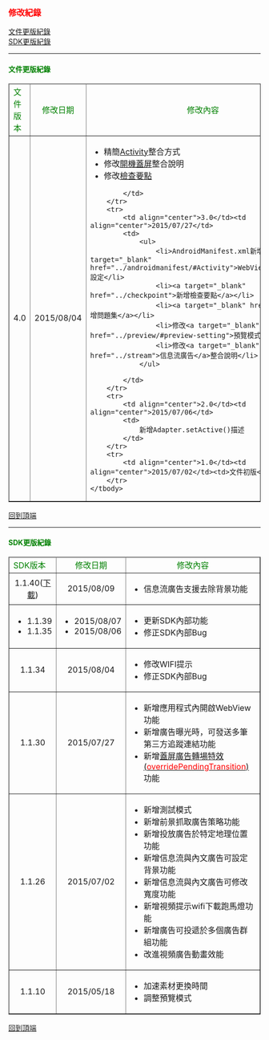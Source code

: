 <h3 id='api' style='color:red'>修改紀錄</h3>

[文件更版紀錄](./changelog/#doc_modify)
<br/>
[SDK更版紀錄](./changelog/#sdk_modify)

---------------------------------------

<h4 id='doc_modify' style='color:green'>文件更版紀錄</h4>

<table border="1">
	<thead>
		<tr>
			<td style='color:green'>文件版本</td><td align="center" style='color:green'>修改日期</td><td align="center" style='color:green;' width=350px>修改內容</td>
		</tr>
	</thead>
	<tbody>
		<tr>
			<td align="center">4.0</td><td align="center">2015/08/04</td>
			<td>
				<ul>
					<li>精簡<a target="_blank" href="../activity_setting">Activity</a>整合方式</li>
					<li>修改<a target="_blank" href="../opensplash">開機蓋屏</a>整合說明</li>
					<li>修改<a target="_blank" href="../checkpoint">檢查要點</a></li>
				</ul>
				
			</td>
		</tr>
		<tr>
			<td align="center">3.0</td><td align="center">2015/07/27</td>
			<td>
				<ul>
					<li>AndroidManifest.xml新增<a target="_blank" href="../androidmanifest/#Activity">WebViewActivity</a>設定</li>
					<li><a target="_blank" href="../checkpoint">新增檢查要點</a></li>
					<li><a target="_blank" href="../faq">新增問題集</a></li>
					<li>修改<a target="_blank" href="../preview/#preview-setting">預覽模式</a>說明</li>
					<li>修改<a target="_blank" href="../stream">信息流廣告</a>整合說明</li>
				</ul>
				
			</td>
		</tr>
		<tr>
			<td align="center">2.0</td><td align="center">2015/07/06</td>
			<td>
				新增Adapter.setActive()描述
			</td>
		</tr>
		<tr>
			<td align="center">1.0</td><td align="center">2015/07/02</td><td>文件初版</td>
		</tr>
	</tbody>
</table>

[回到頂端](./changelog/#api)

---------------------------------------

<h4 id='sdk_modify' style='color:green'>SDK更版紀錄</h4>

<table border="1">
	<thead>
		<tr>
			<td style='color:green'>SDK版本</td><td align="center" style='color:green'>修改日期</td><td align="center" style='color:green;' width=350px>修改內容</td>
		</tr>
	</thead>
	<tbody>
		<tr>
			<td align="center">1.1.40(<a target="_blank" href="https://s3.cn-north-1.amazonaws.com.cn/intowow-sdk/android/jar/intowowsdk.1.1.40.jar">下載</a>)</td><td align="center">2015/08/09</td>
			<td>
				<ul>
					<li>信息流廣告支援去除背景功能</li>
				</ul>
			</td>
		</tr>
		<tr>
			<td  align="center">
				<ul>
					<li>1.1.39</li>
					<li>1.1.35</li>
				</ul>
			</td>
			<td align="center">
				<ul>
					<li>2015/08/07</li>
					<li>2015/08/06</li>
				</ul>
			</td>
			<td>
				<ul>
					<li>更新SDK內部功能</li>
					<li>修正SDK內部Bug</li>
				</ul>
			</td>
		</tr>
		<tr>
			<td align="center">1.1.34</td><td align="center">2015/08/04</td>
			<td>
				<ul>
					<li>修改WIFI提示</li>
					<li>修正SDK內部Bug</li>
				</ul>
			</td>
		</tr>
		<tr>
			<td align="center">1.1.30</td><td align="center">2015/07/27</td>
			<td>
				<ul>
					<li>新增應用程式內開啟WebView功能</li>
					<li>新增廣告曝光時，可發送多筆第三方追蹤連結功能</li>
					<li>新增<a target="_blank" href="../opensplash/#OpenSplash-callback">蓋屏廣告轉場特效(<span style="color:red">overridePendingTransition</span>)</a>功能</li>
				</ul>
			</td>
		</tr>
		<tr>
			<td align="center">1.1.26</td><td align="center">2015/07/02</td>
			<td>
				<ul>
					<li>新增測試模式</li>
					<li>新增前景抓取廣告策略功能</li>
					<li>新增投放廣告於特定地理位置功能</li>
					<li>新增信息流與內文廣告可設定背景功能</li>
					<li>新增信息流與內文廣告可修改寬度功能</li>
					<li>新增視頻提示wifi下載跑馬燈功能</li>
					<li>新增廣告可投遞於多個廣告群組功能</li>
					<li>改進視頻廣告動畫效能</li>
				</ul>
			</td>
		</tr>
		<tr>
			<td align="center">1.1.10</td><td align="center">2015/05/18</td>
			<td>
				<ul>
					<li>加速素材更換時間</li>
					<li>調整預覽模式</li>
				</ul>
			</td>
		</tr>
	</tbody>
</table>

[回到頂端](./changelog/#api)

<br/>
<br/>
